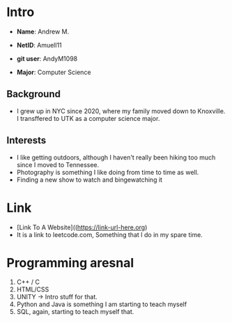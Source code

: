 # Intro

- **Name**: Andrew M.

- **NetID**: Amuell11

- **git user**: AndyM1098

- **Major**: Computer Science

## Background

- I grew up in NYC since 2020, where my family moved down to Knoxville. I transffered to UTK as a computer science major. 

## Interests

- I like getting outdoors, although I haven't really been hiking too much since I moved to Tennessee. 
- Photography is something I like doing from time to time as well.
- Finding a new show to watch and bingewatching it

# Link

- [Link To A Website]((https://link-url-here.org)
- It is a link to leetcode.com, Something that I do in my spare time. 

# Programming aresnal

1. C++ / C
2. HTML/CSS
3. UNITY -> Intro stuff for that. 
3. Python and Java is something I am starting to teach myself
4. SQL, again, starting to teach myself that.
